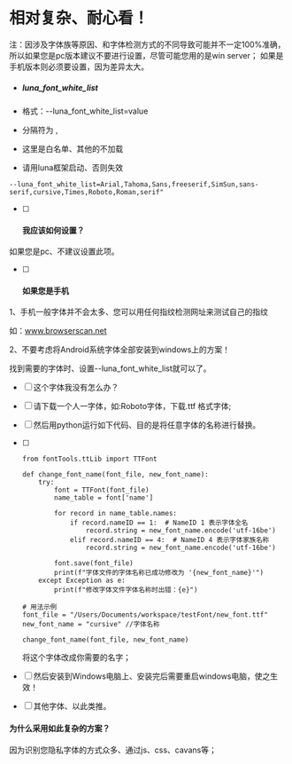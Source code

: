# 相对复杂、耐心看！


注：因涉及字体族等原因、和字体检测方式的不同导致可能并不一定100%准确，所以如果您是pc版本建议不要进行设置，尽管可能您用的是win server；
如果是手机版本则必须要设置，因为差异太大。


- ##### luna_font_white_list

- 格式：--luna_font_white_list=value

- 分隔符为 ,

- 这里是白名单、其他的不加载

- 请用luna框架启动、否则失效

```
--luna_font_white_list=Arial,Tahoma,Sans,freeserif,SimSun,sans-serif,cursive,Times,Roboto,Roman,serif"
```



 

- [ ] #### 我应该如何设置？

如果您是pc、不建议设置此项。

- [ ] #### 如果您是手机

1、手机一般字体并不会太多、您可以用任何指纹检测网址来测试自己的指纹

如：www.browserscan.net

2、不要考虑将Android系统字体全部安装到windows上的方案！



找到需要的字体时、设置--luna_font_white_list就可以了。

- [ ] 这个字体我没有怎么办？

- [ ] 请下载一个人一字体，如:Roboto字体，下载.ttf 格式字体;

- [ ] 然后用python运行如下代码、目的是将任意字体的名称进行替换。

- [ ] ```
  from fontTools.ttLib import TTFont
  
  def change_font_name(font_file, new_font_name):
      try:
          font = TTFont(font_file)
          name_table = font['name']
  
          for record in name_table.names:
              if record.nameID == 1:  # NameID 1 表示字体全名
                  record.string = new_font_name.encode('utf-16be')
              elif record.nameID == 4:  # NameID 4 表示字体家族名称
                  record.string = new_font_name.encode('utf-16be')
  
          font.save(font_file)
          print(f"字体文件的字体名称已成功修改为 '{new_font_name}'")
      except Exception as e:
          print(f"修改字体文件字体名称时出错：{e}")
  
  # 用法示例
  font_file = "/Users/Documents/workspace/testFont/new_font.ttf"
  new_font_name = "cursive" //字体名称
  
  change_font_name(font_file, new_font_name)
  
  ```

  将这个字体改成你需要的名字；

- [ ] 然后安装到Windows电脑上、安装完后需要重启windows电脑，使之生效！

- [ ] 其他字体、以此类推。



#### 为什么采用如此复杂的方案？

因为识别您隐私字体的方式众多、通过js、css、cavans等；
